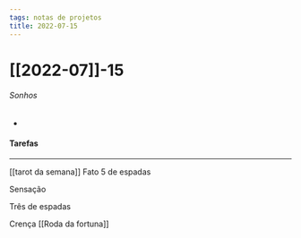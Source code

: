 ```yaml
---
tags: notas de projetos
title: 2022-07-15  
---
```

# [[2022-07]]-15  
###### Sonhos
- 
#### Tarefas

---
[[tarot da semana]]
Fato
5 de espadas 

Sensação

Três de espadas 

Crença 
[[Roda da fortuna]]

